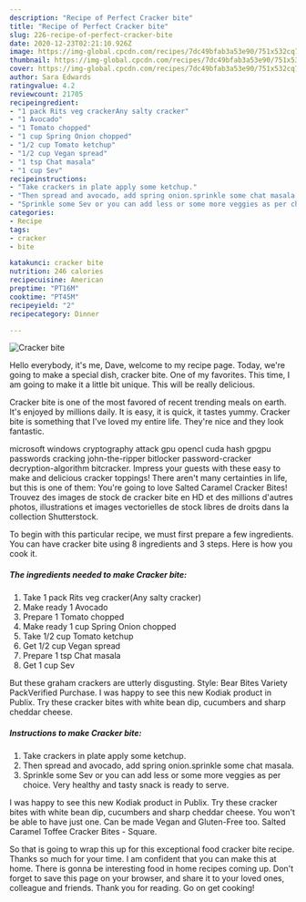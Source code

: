 ```yaml
---
description: "Recipe of Perfect Cracker bite"
title: "Recipe of Perfect Cracker bite"
slug: 226-recipe-of-perfect-cracker-bite
date: 2020-12-23T02:21:10.926Z
image: https://img-global.cpcdn.com/recipes/7dc49bfab3a53e90/751x532cq70/cracker-bite-recipe-main-photo.jpg
thumbnail: https://img-global.cpcdn.com/recipes/7dc49bfab3a53e90/751x532cq70/cracker-bite-recipe-main-photo.jpg
cover: https://img-global.cpcdn.com/recipes/7dc49bfab3a53e90/751x532cq70/cracker-bite-recipe-main-photo.jpg
author: Sara Edwards
ratingvalue: 4.2
reviewcount: 21705
recipeingredient:
- "1 pack Rits veg crackerAny salty cracker"
- "1 Avocado"
- "1 Tomato chopped"
- "1 cup Spring Onion chopped"
- "1/2 cup Tomato ketchup"
- "1/2 cup Vegan spread"
- "1 tsp Chat masala"
- "1 cup Sev"
recipeinstructions:
- "Take crackers in plate apply some ketchup."
- "Then spread and avocado, add spring onion.sprinkle some chat masala."
- "Sprinkle some Sev or you can add less or some more veggies as per choice. Very healthy and tasty snack is ready to serve."
categories:
- Recipe
tags:
- cracker
- bite

katakunci: cracker bite 
nutrition: 246 calories
recipecuisine: American
preptime: "PT16M"
cooktime: "PT45M"
recipeyield: "2"
recipecategory: Dinner

---
```



![Cracker bite](https://img-global.cpcdn.com/recipes/7dc49bfab3a53e90/751x532cq70/cracker-bite-recipe-main-photo.jpg)

Hello everybody, it's me, Dave, welcome to my recipe page. Today, we're going to make a special dish, cracker bite. One of my favorites. This time, I am going to make it a little bit unique. This will be really delicious.

Cracker bite is one of the most favored of recent trending meals on earth. It's enjoyed by millions daily. It is easy, it is quick, it tastes yummy. Cracker bite is something that I've loved my entire life. They're nice and they look fantastic.

microsoft windows cryptography attack gpu opencl cuda hash gpgpu passwords cracking john-the-ripper bitlocker password-cracker decryption-algorithm bitcracker. Impress your guests with these easy to make and delicious cracker toppings! There aren&#39;t many certainties in life, but this is one of them: You&#39;re going to love Salted Caramel Cracker Bites! Trouvez des images de stock de cracker bite en HD et des millions d&#39;autres photos, illustrations et images vectorielles de stock libres de droits dans la collection Shutterstock.


To begin with this particular recipe, we must first prepare a few ingredients. You can have cracker bite using 8 ingredients and 3 steps. Here is how you cook it.

<!--inarticleads1-->

##### The ingredients needed to make Cracker bite:

1. Take 1 pack Rits veg cracker(Any salty cracker)
1. Make ready 1 Avocado
1. Prepare 1 Tomato chopped
1. Make ready 1 cup Spring Onion chopped
1. Take 1/2 cup Tomato ketchup
1. Get 1/2 cup Vegan spread
1. Prepare 1 tsp Chat masala
1. Get 1 cup Sev


But these graham crackers are utterly disgusting. Style: Bear Bites Variety PackVerified Purchase. I was happy to see this new Kodiak product in Publix. Try these cracker bites with white bean dip, cucumbers and sharp cheddar cheese. 

<!--inarticleads2-->

##### Instructions to make Cracker bite:

1. Take crackers in plate apply some ketchup.
1. Then spread and avocado, add spring onion.sprinkle some chat masala.
1. Sprinkle some Sev or you can add less or some more veggies as per choice. Very healthy and tasty snack is ready to serve.


I was happy to see this new Kodiak product in Publix. Try these cracker bites with white bean dip, cucumbers and sharp cheddar cheese. You won&#39;t be able to have just one. Can be made Vegan and Gluten-Free too. Salted Caramel Toffee Cracker Bites - Square. 

So that is going to wrap this up for this exceptional food cracker bite recipe. Thanks so much for your time. I am confident that you can make this at home. There is gonna be interesting food in home recipes coming up. Don't forget to save this page on your browser, and share it to your loved ones, colleague and friends. Thank you for reading. Go on get cooking!
